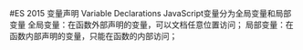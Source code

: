 #ES 2015 变量声明 Variable Declarations
JavaScript变量分为全局变量和局部变量
全局变量：在函数外部声明的变量，可以文档任意位置访问；
局部变量：在函数内部声明的变量，只能在函数的内部访问；